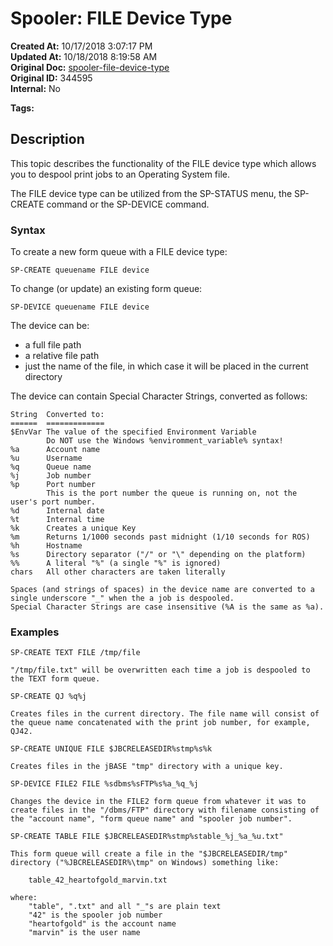# Spooler: FILE Device Type

**Created At:** 10/17/2018 3:07:17 PM  
**Updated At:** 10/18/2018 8:19:58 AM  
**Original Doc:** [spooler-file-device-type](https://docs.jbase.com/44205-spooler/spooler-file-device-type)  
**Original ID:** 344595  
**Internal:** No  

**Tags:**
<badge text='sp-device' vertical='middle' />
<badge text='sp-create' vertical='middle' />

## Description

This topic describes the functionality of the FILE device type which allows you to despool print jobs to an Operating System file.

The FILE device type can be utilized from the SP-STATUS menu, the SP-CREATE command or the SP-DEVICE command.

### Syntax

To create a new form queue with a FILE device type:

```
SP-CREATE queuename FILE device
```

To change (or update) an existing form queue:

```
SP-DEVICE queuename FILE device
```

The device can be:

- a full file path
- a relative file path
- just the name of the file, in which case it will be placed in the current directory

The device can contain Special Character Strings, converted as follows:

```
String  Converted to:
======  =============
$EnvVar The value of the specified Environment Variable
        Do NOT use the Windows %enviromment_variable% syntax!
%a      Account name
%u      Username
%q      Queue name
%j      Job number
%p      Port number
        This is the port number the queue is running on, not the user's port number.
%d      Internal date
%t      Internal time
%k      Creates a unique Key
%m      Returns 1/1000 seconds past midnight (1/10 seconds for ROS)
%h      Hostname
%s      Directory separator ("/" or "\" depending on the platform)
%%      A literal "%" (a single "%" is ignored)
chars   All other characters are taken literally

Spaces (and strings of spaces) in the device name are converted to a single underscore "_" when the a job is despooled.
Special Character Strings are case insensitive (%A is the same as %a).
```

### Examples

```
SP-CREATE TEXT FILE /tmp/file

"/tmp/file.txt" will be overwritten each time a job is despooled to the TEXT form queue.
```

```
SP-CREATE QJ %q%j

Creates files in the current directory. The file name will consist of the queue name concatenated with the print job number, for example, QJ42.
```

```
SP-CREATE UNIQUE FILE $JBCRELEASEDIR%stmp%s%k

Creates files in the jBASE "tmp" directory with a unique key.
```

```
SP-DEVICE FILE2 FILE %sdbms%sFTP%s%a_%q_%j

Changes the device in the FILE2 form queue from whatever it was to create files in the "/dbms/FTP" directory with filename consisting of the "account name", "form queue name" and "spooler job number".
```

```
SP-CREATE TABLE FILE $JBCRELEASEDIR%stmp%stable_%j_%a_%u.txt"

This form queue will create a file in the "$JBCRELEASEDIR/tmp" directory ("%JBCRELEASEDIR%\tmp" on Windows) something like:

    table_42_heartofgold_marvin.txt

where:
    "table", ".txt" and all "_"s are plain text
    "42" is the spooler job number
    "heartofgold" is the account name
    "marvin" is the user name
```
